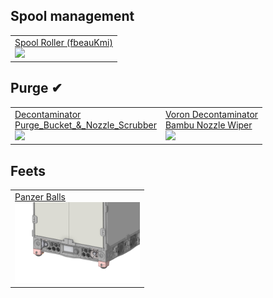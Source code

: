 ## Spool management

<table>
<tr>
<td><a href="https://www.printables.com/fr/model/361212-spool-roller-for-2020-extrusion-on-v24">Spool Roller (fbeauKmi) </br>
  <img src="https://media.printables.com/media/prints/361212/images/3060519_727b1ff2-b1ef-4cac-9444-2fee386d39e5/thumbs/inside/1600x1200/jpg/20230107_030619.webp" style="width:200px;"/></a></br></td>
</tr>
</table> 

## Purge ✔

<table>
<tr>
<td><a href="https://www.printables.com/fr/model/97976-voron-nozzle-cleaner-purge-bucket">Decontaminator </br>Purge_Bucket_&_Nozzle_Scrubber</br>
  <img src="https://media.printables.com/media/comment_images/8e/1b4e14-a582-4a28-bb23-a2b8b947a752/thumbs/inside/640x480/jpg/img_3195.webp" style="width:200px;"/></a></br></td>
<td><a href="https://www.printables.com/fr/model/627261-voron-decontaminator-using-bambu-nozzle-wiper/files">Voron Decontaminator </br>Bambu Nozzle Wiper</br>
  <img src="https://media.printables.com/media/prints/627261/images/4972020_31157d58-8ca1-48b4-ba8b-f722221fb07a_0496df54-3ea3-40ad-b194-34fd95d64842/thumbs/inside/1280x960/jpg/voron-decontaminator-bambu-wiper1.webp" style="width:200px;"/></a></br></td>

</tr>
</table> 

## Feets

<table>
<tr>
<td><a href="https://github.com/VoronDesign/VoronUsers/tree/main/printer_mods/Slidr/PanzerBalls2.4">Panzer Balls </br>
  <img src="https://github.com/VoronDesign/VoronUsers/blob/main/printer_mods/Slidr/PanzerBalls2.4/01-Normal/Panzerballs.png?raw=true" style="width:200px;"/></a></br></td>


</tr>
</table> 
